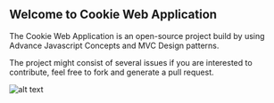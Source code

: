 ## Welcome to Cookie Web Application

The Cookie Web Application is an open-source project build by using Advance Javascript Concepts and MVC Design patterns.

The project might consist of several issues if you are interested to contribute, feel free to fork and generate a pull request.

![alt text](https://i.ibb.co/KNS15vj/Cookie.png)
